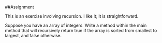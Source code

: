 ##Assignment

This is an exercise involving recursion. I like it; it is straightforward. 

Suppose you have an array of integers. Write a method within the main method that will recursively return true if the array is sorted from smallest to largest, and false otherwise. 